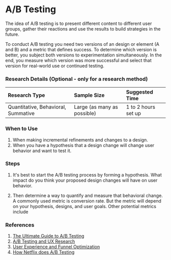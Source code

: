 # A/B Testing

The idea of A/B testing is to present different content to different user groups, gather their reactions and use the results to build strategies in the future.

To conduct A/B testing you need two versions of an design or element \(A and B\) and a metric that defines success. To determine which version is better, you subject both versions to experimentation simultaneously. In the end, you measure which version was more successful and select that version for real-world use or continued testing.

### Research Details \(Optional - only for a research method\)

| Research Type | Sample Size | Suggested Time |
| :--- | :--- | :--- |
| Quantitative, Behavioral, Summative | Large \(as many as possible\) | 1 to 2 hours set up |

### When to Use

1. When making incremental refinements and changes to a design.
2. When you have a hypothesis that a design change will change user behavior and want to test it.

### Steps

1. It's best to start the A/B testing process by forming a hypothesis. What impact do you think your proposed design changes will have on user behavior.

2. Then determine a way to quantify and measure that behavioral change. A commonly used metric is conversion rate. But the metric will depend on your hypothesis, designs, and user goals. Other potential metrics include

### References

1. [The Ultimate Guide to A/B Testing](https://www.smashingmagazine.com/2010/06/the-ultimate-guide-to-a-b-testing/)
2. [A/B Testing and UX Research](https://www.nngroup.com/articles/ab-testing-and-ux-research/)
3. [User Experience and Funnel Optimization](https://qualaroo.com/beginners-guide-to-cro/user-experience-and-funnel-optimization/)
4. [How Netflix does A/B Testing](https://uxdesign.cc/how-netflix-does-a-b-testing-87df9f9bf57c)

### 



